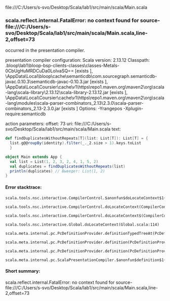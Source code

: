 file:///C:/Users/s-svo/Desktop/Scala/lab1/src/main/scala/Main.scala
### scala.reflect.internal.FatalError: no context found for source-file:///C:/Users/s-svo/Desktop/Scala/lab1/src/main/scala/Main.scala,line-2,offset=73

occurred in the presentation compiler.

presentation compiler configuration:
Scala version: 2.13.12
Classpath:
<WORKSPACE>\.bloop\lab1\bloop-bsp-clients-classes\classes-Metals-0CbUgHuMRDCuDa0LoIvaSQ== [exists ], <HOME>\AppData\Local\bloop\cache\semanticdb\com.sourcegraph.semanticdb-javac.0.10.3\semanticdb-javac-0.10.3.jar [exists ], <HOME>\AppData\Local\Coursier\cache\v1\https\repo1.maven.org\maven2\org\scala-lang\scala-library\2.13.12\scala-library-2.13.12.jar [exists ], <HOME>\AppData\Local\Coursier\cache\v1\https\repo1.maven.org\maven2\org\scala-lang\modules\scala-parser-combinators_2.13\2.3.0\scala-parser-combinators_2.13-2.3.0.jar [exists ]
Options:
-Yrangepos -Xplugin-require:semanticdb


action parameters:
offset: 73
uri: file:///C:/Users/s-svo/Desktop/Scala/lab1/src/main/scala/Main.scala
text:
```scala
def findDuplicatesWithoutRepeats[T](list: List[T]): List[T] = {
  list.g@@roupBy(identity).filter(_._2.size > 1).keys.toList
  }

object Main extends App {
  val list = List(1, 2, 3, 2, 4, 1, 5, 2)
  val duplicates = findDuplicatesWithoutRepeats(list)
  println(duplicates) // Выведет: List(1, 2)
}
```



#### Error stacktrace:

```
scala.tools.nsc.interactive.CompilerControl.$anonfun$doLocateContext$1(CompilerControl.scala:100)
	scala.tools.nsc.interactive.CompilerControl.doLocateContext(CompilerControl.scala:100)
	scala.tools.nsc.interactive.CompilerControl.doLocateContext$(CompilerControl.scala:99)
	scala.tools.nsc.interactive.Global.doLocateContext(Global.scala:114)
	scala.meta.internal.pc.PcDefinitionProvider.definitionTypedTreeAt(PcDefinitionProvider.scala:155)
	scala.meta.internal.pc.PcDefinitionProvider.definition(PcDefinitionProvider.scala:68)
	scala.meta.internal.pc.PcDefinitionProvider.definition(PcDefinitionProvider.scala:16)
	scala.meta.internal.pc.ScalaPresentationCompiler.$anonfun$definition$1(ScalaPresentationCompiler.scala:393)
```
#### Short summary: 

scala.reflect.internal.FatalError: no context found for source-file:///C:/Users/s-svo/Desktop/Scala/lab1/src/main/scala/Main.scala,line-2,offset=73